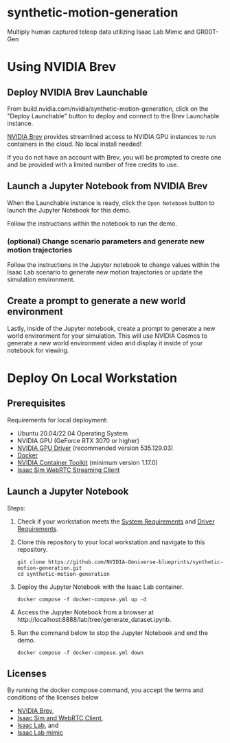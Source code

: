 # synthetic-motion-generation

Multiply human captured teleop data utilizing Isaac Lab Mimic and GR00T-Gen

# Using NVIDIA Brev

## Deploy NVIDIA Brev Launchable

From build.nvidia.com/nvidia/synthetic-motion-generation, click on the "Deploy Launchable" button to deploy and connect to the Brev Launchable instance.

[NVIDIA Brev](https://developer.nvidia.com/brev) provides streamlined access to NVIDIA GPU instances to run containers in the cloud. No local install needed!

If you do not have an account with Brev, you will be prompted to create one and be provided with a limited number of free credits to use.

## Launch a Jupyter Notebook from NVIDIA Brev

When the Launchable instance is ready, click the `Open Notebook` button to launch the Jupyter Notebook for this demo.

Follow the instructions within the notebook to run the demo.

### (optional) Change scenario parameters and generate new motion trajectories

Follow the instructions in the Jupyter notebook to change values within the Isaac Lab scenario to generate new motion trajectories or update the simulation environment.

## Create a prompt to generate a new world environment

Lastly, inside of the Jupyter notebook, create a prompt to generate a new world environment for your simulation.  This will use NVIDIA Cosmos to generate a new world environment video and display it inside of your notebook for viewing.

# Deploy On Local Workstation

## Prerequisites
Requirements for local deployment:
* Ubuntu 20.04/22.04 Operating System
* NVIDIA GPU (GeForce RTX 3070 or higher)
* [NVIDIA GPU Driver](https://www.nvidia.com/en-us/drivers/unix/) (recommended version 535.129.03)
* [Docker](https://docs.docker.com/engine/install/ubuntu/)
* [NVIDIA Container Toolkit](https://github.com/NVIDIA/nvidia-container-toolkit) (minimum version 1.17.0)
* [Isaac Sim WebRTC Streaming Client](https://docs.isaacsim.omniverse.nvidia.com/4.5.0/installation/manual_livestream_clients.html#isaac-sim-short-webrtc-streaming-client)

## Launch a Jupyter Notebook

Steps:

1. Check if your workstation meets the [System Requirements](https://docs.isaacsim.omniverse.nvidia.com/4.5.0/installation/requirements.html#system-requirements) and [Driver Requirements](https://docs.isaacsim.omniverse.nvidia.com/4.5.0/installation/requirements.html#isaac-sim-short-driver-requirements).

2. Clone this repository to your local workstation and navigate to this repository.

       git clone https://github.com/NVIDIA-Omniverse-blueprints/synthetic-motion-generation.git
       cd synthetic-motion-generation

3. Deploy the Jupyter Notebook with the Isaac Lab container.

       docker compose -f docker-compose.yml up -d
       
4. Access the Jupyter Notebook from a browser at http://localhost:8888/lab/tree/generate_dataset.ipynb.

5. Run the command below to stop the Jupyter Notebook and end the demo.

       docker compose -f docker-compose.yml down

## Licenses

By running the docker compose command, you accept the terms and conditions of the licenses below

- [NVIDIA Brev](https://www.nvidia.com/en-us/agreements/cloud-services/service-specific-terms-for-brev/),
- [Isaac Sim and WebRTC Client](https://docs.isaacsim.omniverse.nvidia.com/4.5.0/common/legal.html),
- [Isaac Lab](https://github.com/isaac-sim/IsaacLab/blob/main/LICENSE), and
- [Isaac Lab mimic](https://github.com/isaac-sim/IsaacLab/blob/main/LICENSE-mimic)
